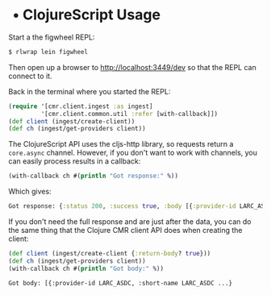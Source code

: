#  • ClojureScript Usage

Start a the figwheel REPL:

```bash
$ rlwrap lein figwheel
```

Then open up a browser to
[http://localhost:3449/dev](http://localhost:3449/dev) so that the REPL can
connect to it.

Back in the terminal where you started the REPL:
```clj
(require '[cmr.client.ingest :as ingest]
         '[cmr.client.common.util :refer [with-callback]])
(def client (ingest/create-client))
(def ch (ingest/get-providers client))
```

The ClojureScript API uses the cljs-http library, so requests return a
`core.async` channel. However, if you don't want to work with channels, you
can easily process results in a callback:

```clj
(with-callback ch #(println "Got response:" %))
```
Which gives:
```clj
Got response: {:status 200, :success true, :body [{:provider-id LARC_ASDC ...
```

If you don't need the full response and are just after the data, you can
do the same thing that the Clojure CMR client API does when creating the
client:

```clj
(def client (ingest/create-client {:return-body? true}))
(def ch (ingest/get-providers client))
(with-callback ch #(println "Got body:" %))
```
```
Got body: [{:provider-id LARC_ASDC, :short-name LARC_ASDC ...}
```


<!-- Named page links below: /-->

[local-web-repl]: http://localhost:3449/dev.html
